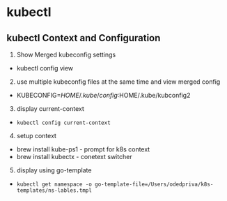 # kubectl

## kubectl Context and Configuration

1. Show Merged kubeconfig settings

- kubectl config view

2. use multiple kubeconfig files at the same time and view merged config

- KUBECONFIG=$HOME/.kube/config:$HOME/.kube/kubconfig2

3. display current-context

- `kubectl config current-context`

4. setup context

- brew install kube-ps1 - prompt for k8s context
- brew install kubectx - conetext switcher

5. display using go-template

- `kubectl get namespace -o go-template-file=/Users/odedpriva/k8s-templates/ns-lables.tmpl`


